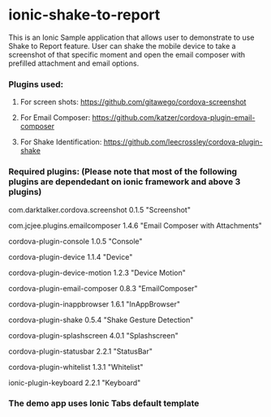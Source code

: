 # ionic-shake-to-report
This is an Ionic Sample application that allows user to demonstrate to use Shake to Report feature.
User can shake the mobile device to take a screenshot of that specific moment and open the email composer with prefilled attachment and email options.

### Plugins used:

1. For screen shots: https://github.com/gitawego/cordova-screenshot

2. For Email Composer: https://github.com/katzer/cordova-plugin-email-composer

3. For Shake Identification: https://github.com/leecrossley/cordova-plugin-shake

### Required plugins: (Please note that most of the following plugins are dependedant on ionic framework and above 3 plugins)


com.darktalker.cordova.screenshot 0.1.5 "Screenshot"

com.jcjee.plugins.emailcomposer 1.4.6 "Email Composer with Attachments"

cordova-plugin-console 1.0.5 "Console"

cordova-plugin-device 1.1.4 "Device"

cordova-plugin-device-motion 1.2.3 "Device Motion"

cordova-plugin-email-composer 0.8.3 "EmailComposer"

cordova-plugin-inappbrowser 1.6.1 "InAppBrowser"

cordova-plugin-shake 0.5.4 "Shake Gesture Detection"

cordova-plugin-splashscreen 4.0.1 "Splashscreen"

cordova-plugin-statusbar 2.2.1 "StatusBar"

cordova-plugin-whitelist 1.3.1 "Whitelist"

ionic-plugin-keyboard 2.2.1 "Keyboard"


### The demo app uses Ionic Tabs default template
